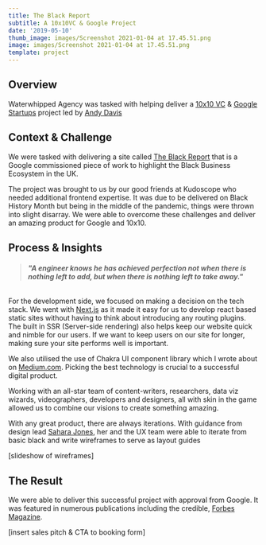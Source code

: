 ```yaml
---
title: The Black Report
subtitle: A 10x10VC & Google Project
date: '2019-05-10'
thumb_image: images/Screenshot 2021-01-04 at 17.45.51.png
image: images/Screenshot 2021-01-04 at 17.45.51.png
template: project
---
```

## Overview

Waterwhipped Agency was tasked with helping deliver a [10x10 VC](https://10x10vc.com/) & [Google Startups](https://startup.google.com/) project led by [Andy Davis](https://uk.linkedin.com/in/mrandydavis)

## Context & Challenge

We were tasked with delivering a site called [The Black Report](https://theblack.report) that is a Google commissioned piece of work to highlight the Black Business Ecosystem in the UK.

The project was brought to us by our good friends at Kudoscope who needed additional frontend expertise. It was due to be delivered on Black History Month but being in the middle of the pandemic, things were thrown into slight disarray. We were able to overcome these challenges and deliver an amazing product for Google and 10x10.

## Process & Insights

> ###### ***"A engineer knows he has achieved perfection not when there is nothing left to add, but when there is nothing left to take away."***

For the development side, we focused on making a decision on the tech stack. We went with [Next.js](https://nextjs.org/) as it made it easy for us to develop react based static sites without having to think about introducing any routing plugins. The built in SSR (Server-side rendering) also helps keep our website quick and nimble for our users. If we want to keep users on our site for longer, making sure your site performs well is important.

We also utilised the use of Chakra UI component library which I wrote about on [Medium.com](https://medium.com/@AlfieDarko/how-to-build-web-apps-quicker-with-component-libraries-99794052e24f). Picking the best technology is crucial to a successful digital product.

Working with an all-star team of content-writers, researchers, data viz wizards, videographers, developers and designers, all with skin in the game allowed us to combine our visions to create something amazing.

With any great product, there are always iterations. With guidance from design lead [Sahara Jones](https://www.linkedin.com/in/saharajones-visual-designer/), her and the UX team were able to iterate from basic black and write wireframes to serve as layout guides

\[slideshow of wireframes]

## The Result

We were able to deliver this successful project with approval from Google. It was featured in numerous publications including the credible, [Forbes Magazine](https://www.forbes.com/sites/tommywilliams1/2020/10/07/research-from-10x10--google-reveals-black-owned-businesses-more-likely-to-hire-diverse-teams/). 

\[insert sales pitch & CTA to booking form]
